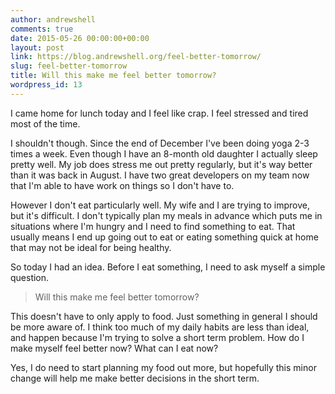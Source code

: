 ```yaml
---
author: andrewshell
comments: true
date: 2015-05-26 00:00:00+00:00
layout: post
link: https://blog.andrewshell.org/feel-better-tomorrow/
slug: feel-better-tomorrow
title: Will this make me feel better tomorrow?
wordpress_id: 13
---
```


I came home for lunch today and I feel like crap. I feel stressed and tired most of the time.

I shouldn't though. Since the end of December I've been doing yoga 2-3 times a week. Even though I have an 8-month old daughter I actually sleep pretty well. My job does stress me out pretty regularly, but it's way better than it was back in August. I have two great developers on my team now that I'm able to have work on things so I don't have to.

However I don't eat particularly well. My wife and I are trying to improve, but it's difficult. I don't typically plan my meals in advance which puts me in situations where I'm hungry and I need to find something to eat. That usually means I end up going out to eat or eating something quick at home that may not be ideal for being healthy.

So today I had an idea. Before I eat something, I need to ask myself a simple question.

> Will this make me feel better tomorrow?

This doesn't have to only apply to food. Just something in general I should be more aware of. I think too much of my daily habits are less than ideal, and happen because I'm trying to solve a short term problem. How do I make myself feel better now? What can I eat now?

Yes, I do need to start planning my food out more, but hopefully this minor change will help me make better decisions in the short term.
